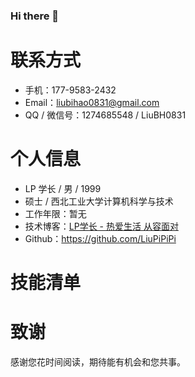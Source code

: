### Hi there 👋

# 联系方式

- 手机：177-9583-2432
- Email：liubihao0831@gmail.com
- QQ / 微信号：1274685548 / LiuBH0831

# 个人信息

 - LP 学长 / 男 / 1999
 - 硕士 / 西北工业大学计算机科学与技术 
 - 工作年限：暂无
 - 技术博客：[LP学长 - 热爱生活 从容面对](http://lpxz.work/)
 - Github：https://github.com/LiuPiPiPi
<!--
 - 期望职位：PHP高级程序员，应用架构师
 - 期望薪资：税前月薪15k~20k，特别喜欢的公司可例外
 - 期望城市：北京
-->

# 技能清单

<!--
- Web开发：PHP/Hack/Node
- Web框架：ThinkPHP/Yaf/Yii/Lavarel/LazyPHP
- 前端框架：Bootstrap/AngularJS/EmberJS/HTML5/Cocos2dJS/ionic
- 前端工具：Bower/Gulp/SaSS/LeSS/PhoneGap
- 数据库相关：MySQL/PgSQL/PDO/SQLite
- 版本管理、文档和自动化部署工具：Svn/Git/PHPDoc/Phing/Composer
- 单元测试：PHPUnit/SimpleTest/Qunit
- 云和开放平台：SAE/BAE/AWS/微博开放平台/微信应用开发
-->

# 致谢

感谢您花时间阅读，期待能有机会和您共事。
